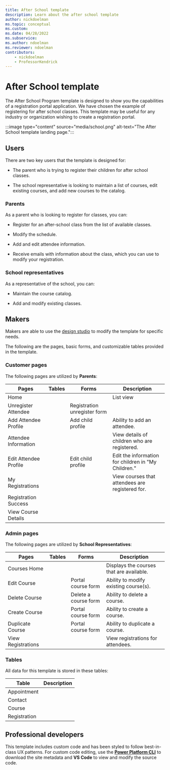 ```yaml
---
title: After School template
description: Learn about the after school template
author: nickdoelman
ms.topic: conceptual
ms.custom: 
ms.date: 04/28/2022
ms.subservice:
ms.author: ndoelman
ms.reviewer: ndoelman
contributors:
    - nickdoelman
    - ProfessorKendrick
---
```


# After School template

The After School Program template is designed to show you the capabilities of a registration portal application.  We have chosen the example of registering for after school classes.  This template may be useful for any industry or organization wishing to create a registration portal.

:::image type="content" source="media/school.png" alt-text="The After School template landing page.":::

## Users

There are two key users that the template is designed for:

- The parent who is trying to register their children for after school classes.

- The school representative is looking to maintain a list of courses, edit existing courses, and add new courses to the catalog.

### Parents

As a parent who is looking to register for classes, you can:

- Register for an after-school class from the list of available classes.

- Modify the schedule.

- Add and edit attendee information.

- Receive emails with information about the class, which you can use to modify your registration.

### School representatives

As a representative of the school, you can:

- Maintain the course catalog.

- Add and modify existing classes.

## Makers

Makers are able to use the [design studio](../getting-started/use-design-studio.md)  to modify the template for specific needs.

The following are the pages, basic forms, and customizable tables provided in the template.

### Customer pages

The following pages are utilized by **Parents**:

| **Pages** | **Tables** | **Forms** |**Description** |
|-----------|------------|-----------|-----------------|
| Home      | | | List view |Displays courses and key details about each course. |
| Unregister Attendee | |Registration unregister form |  | Ability to unregister children who are currently registered. |
| Add Attendee Profile |  | Add child profile |  Ability to add an attendee. | 
| Attendee Information | | |View details of children who are registered. |
| Edit Attendee Profile | | Edit child profile | Edit the information for children in "My Children." |
| My Registrations |  | |View courses that attendees are registered for. |
| Registration Success | | ||
| View Course Details | | |  |

### Admin pages

The following pages are utilized by **School Representatives**:

| **Pages** | **Tables** | **Forms** | **Description** |
|-----------|------------|-----------|-----------------|
| Courses Home || | Displays the courses that are available. |
| Edit Course | | Portal course form|Ability to modify existing course(s). |
| Delete Course | | Delete a course form | Ability to delete a course. |
| Create Course | | Portal course form  | Ability to create a course. |
| Duplicate Course | | Portal course form |  Ability to duplicate a course. |
| View Registrations | | |View registrations for attendees. |

### Tables

All data for this template is stored in these tables:


|**Table** |**Description** |
|---------|---------|
|Appointment   |         |
|Contact     |         |
|Course    |         |
|Registration     |         |


## Professional developers

This template includes custom code and has been styled to follow best-in-class UX patterns.  For custom code editing, use the [**Power Platform CLI**](../configure/cli-tutorial.md) to download the site metadata and **VS Code** to view and modify the source code.